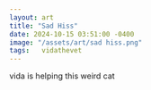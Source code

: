 ```yaml
---
layout: art
title: "Sad Hiss"
date: 2024-10-15 03:51:00 -0400
image: "/assets/art/sad hiss.png"
tags:   vidathevet
---
```


vida is helping this weird cat